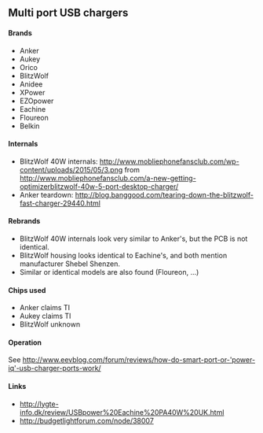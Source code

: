 ## Multi port USB chargers

#### Brands
 * Anker
 * Aukey
 * Orico
 * BlitzWolf
 * Anidee
 * XPower
 * EZOpower
 * Eachine
 * Floureon
 * Belkin

#### Internals
* BlitzWolf 40W internals: http://www.mobliephonefansclub.com/wp-content/uploads/2015/05/3.png from http://www.mobliephonefansclub.com/a-new-getting-optimizerblitzwolf-40w-5-port-desktop-charger/
* Anker teardown: http://blog.banggood.com/tearing-down-the-blitzwolf-fast-charger-29440.html

#### Rebrands
* BlitzWolf 40W internals look very similar to Anker's, but the PCB is not identical.
* BlitzWolf housing looks identical to Eachine's, and both mention manufacturer Shebel Shenzen.
* Similar or identical models are also found (Floureon, ...)

#### Chips used
* Anker claims TI
* Aukey claims TI
* BlitzWolf unknown

#### Operation
See http://www.eevblog.com/forum/reviews/how-do-smart-port-or-'power-iq'-usb-charger-ports-work/

#### Links
* http://lygte-info.dk/review/USBpower%20Eachine%20PA40W%20UK.html
* http://budgetlightforum.com/node/38007

